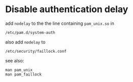 # Disable authentication delay

add `nodelay` to the the line containing `pam_unix.so` in
```
/etc/pam.d/system-auth
```

also add `nodelay` to
```
/etc/security/faillock.conf
```

see also:
```
man pam_unix
man pam_faillock
```
